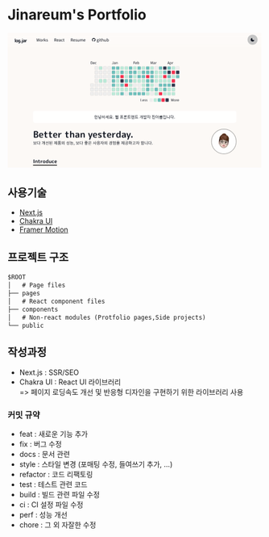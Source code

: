 # Jinareum's Portfolio
![react-portfolio.png](public%2Fimages%2Fcontents%2Freact-portfolio.png)

## 사용기술

- [Next.js](https://nextjs.org/) 
- [Chakra UI](https://chakra-ui.com/) 
- [Framer Motion](https://www.framer.com/motion/)

## 프로젝트 구조

```
$ROOT
│   # Page files
├── pages
│   # React component files
├── components
│   # Non-react modules (Protfolio pages,Side projects)
└── public
```

## 작성과정
- Next.js : SSR/SEO
- Chakra UI : React UI 라이브러리<br/>
=> 페이지 로딩속도 개선 및 반응형 디자인을 구현하기 위한 라이브러리 사용

### 커밋 규약

- feat : 새로운 기능 추가
- fix : 버그 수정
- docs : 문서 관련
- style : 스타일 변경 (포매팅 수정, 들여쓰기 추가, …)
- refactor : 코드 리팩토링
- test : 테스트 관련 코드
- build : 빌드 관련 파일 수정
- ci : CI 설정 파일 수정
- perf : 성능 개선
- chore : 그 외 자잘한 수정
